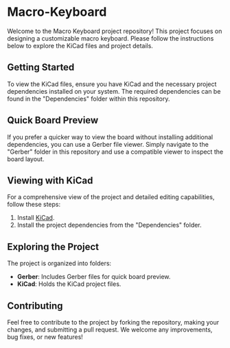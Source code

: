 # Macro-Keyboard

Welcome to the Macro Keyboard project repository! This project focuses on designing a customizable macro keyboard. Please follow the instructions below to explore the KiCad files and project details.

## Getting Started

To view the KiCad files, ensure you have KiCad and the necessary project dependencies installed on your system. The required dependencies can be found in the "Dependencies" folder within this repository.

## Quick Board Preview

If you prefer a quicker way to view the board without installing additional dependencies, you can use a Gerber file viewer. Simply navigate to the "Gerber" folder in this repository and use a compatible viewer to inspect the board layout.

## Viewing with KiCad

For a comprehensive view of the project and detailed editing capabilities, follow these steps:

1. Install [KiCad](https://www.kicad.org/download/).
2. Install the project dependencies from the "Dependencies" folder.

## Exploring the Project

The project is organized into folders:

- **Gerber**: Includes Gerber files for quick board preview.
- **KiCad**: Holds the KiCad project files.

## Contributing

Feel free to contribute to the project by forking the repository, making your changes, and submitting a pull request. We welcome any improvements, bug fixes, or new features!